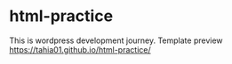 # html-practice
This is wordpress development journey.
Template preview
https://tahia01.github.io/html-practice/
